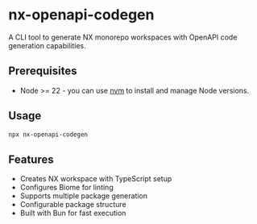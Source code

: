 # nx-openapi-codegen

A CLI tool to generate NX monorepo workspaces with OpenAPI code generation capabilities.

## Prerequisites

- Node >= 22 - you can use [nvm](https://github.com/nvm-sh/nvm) to install and manage Node versions.

## Usage

```sh
npx nx-openapi-codegen
```

## Features

- Creates NX workspace with TypeScript setup
- Configures Biome for linting
- Supports multiple package generation
- Configurable package structure
- Built with Bun for fast execution
